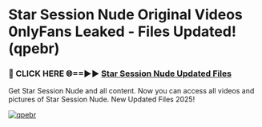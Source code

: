 # Star Session Nude Original Videos 0nlyFans Leaked - Files Updated! (qpebr)

<h3>🔴 CLICK HERE 🌐==►► <a href="https://tinyurl.com/yrmya6cz" rel="nofollow">Star Session Nude Updated Files</a></h3>

Get Star Session Nude and all content. Now you can access all videos and pictures of Star Session Nude. New Updated Files 2025!

[![qpebr](https://i.imgur.com/FMdXYCs.gif)](https://tinyurl.com/yrmya6cz)
